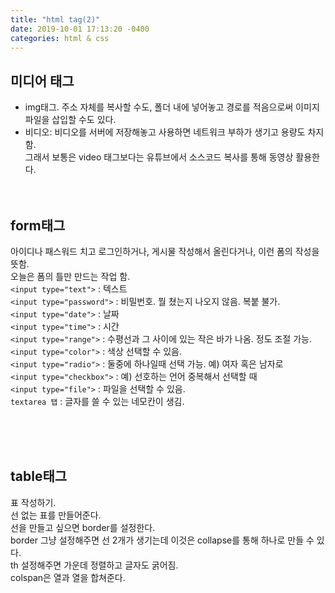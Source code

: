 ```yaml
---
title: "html tag(2)"
date: 2019-10-01 17:13:20 -0400
categories: html & css
---
```

 
## 미디어 태그 <br>
- img태그. 주소 자체를 복사할 수도, 폴더 내에 넣어놓고 경로를 적음으로써 이미지파일을 삽입할 수도 있다.<br>
- 비디오: 비디오를 서버에 저장해놓고 사용하면 네트워크 부하가 생기고 용량도 차지함.<br>
그래서 보통은 video 태그보다는 유튜브에서 소스코드 복사를 통해 동영상 활용한다.<br><br><br>
 
## form태그<br>
아이디나 패스워드 치고 로그인하거나, 게시물 작성해서 올린다거나, 이런 폼의 작성을 뜻함.<br>
오늘은 폼의 틀만 만드는 작업 함.<br>
  ​```<input type="text">​``` : 텍스트<br>
  ​```<input type="password">​``` : 비밀번호. 뭘 쳤는지 나오지 않음. 복붙 불가.<br>
  ​```<input type="date">​``` : 날짜<br>
  ​```<input type="time">​``` : 시간<br>
  ​```<input type="range">​``` : 수평선과 그 사이에 있는 작은 바가 나옴. 정도 조절 가능.<br>
  ​```<input type="color">​``` : 색상 선택할 수 있음.<br>
  ​```<input type="radio">​``` : 둘중에 하나일때 선택 가능. 예) 여자 혹은 남자로<br>
  ​```<input type="checkbox">​``` : 예) 선호하는 언어 중복해서 선택할 때<br>
  ​```<input type="file">​``` : 파일을 선택할 수 있음.<br>
  ​```textarea 탭​``` : 글자를 쓸 수 있는 네모칸이 생김.



<br><br><br>
## table태그<br>
표 작성하기. <br>선 없는 표를 만들어준다.<br>
선을 만들고 싶으면 border를 설정한다.<br> 
border 그냥 설정해주면 선 2개가 생기는데 이것은 collapse를 통해 하나로 만들 수 있다.<br>
th 설정해주면 가운데 정렬하고 글자도 굵어짐.<br>
colspan은 열과 열을 합쳐준다.<br>
